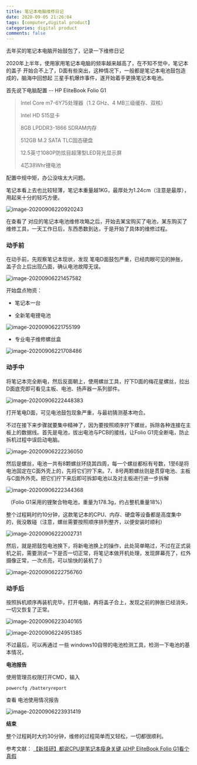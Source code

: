 ```yaml
---
title: 笔记本电脑维修日记
date: 2020-09-05 21:26:04
tags: [computer,digital product]
categories: digital product
comments: false
---
```


去年买的笔记本电脑开始鼓包了，记录一下维修日记

<!--more-->

2020年上半年，使用家用笔记本电脑的频率越来越高了，在不知不觉中，笔记本的盖子 开始合不上了，D面有些突出，这种情况下，一般都是笔记本电池鼓包造成的，脑海中回想起 三星手机爆炸事件，遂开始着手更换笔记本电池。

首先说下电脑配置 -- HP EliteBook Folio G1

> Intel Core m7-6Y75处理器（1.2 GHz、4 MB三级缓存、双核）
>
> Intel HD 515显卡
>
> 8GB LPDDR3-1866 SDRAM内存
>
> 512GB M.2 SATA TLC固态硬盘
>
> 12.5英寸1080P防炫目超薄型LED背光显示屏
>
> 4芯38Whr锂电池

配置中规中矩，办公没啥太大问题。

笔记本看上去也比较轻薄，笔记本重量越1KG，最厚处为1.24cm（注意是最厚），用起来十分的轻巧方便。

![image-20200906220920243](笔记本电脑维修日记/image/image-20200906220920243.png)



在查看了 对应的笔记本电池维修攻略之后，开始去某宝购买了电池，某东购买了维修工具，一天工作日后，东西悉数到达，于是开始了具体的维修过程。

### **动手前**

在动手前，先观察笔记本现状，发现 笔电D面鼓包严重，已经肉眼可见的肿胀，盖子合上后出现凸面，确认电池故障无误。

![image-20200906221457582](笔记本电脑维修日记/image/image-20200906221457582.png)



开始盘点物资：

- 笔记本一台



- 全新笔电锂电池

![image-20200906221755199](笔记本电脑维修日记/image/image-20200906221755199.png)

- 专业电子维修螺丝盒

![image-20200906221708486](笔记本电脑维修日记/image/image-20200906221708486.png)



### **动手中**

将笔记本完全断电，然后反面朝上，使用螺丝工具，拧下D面的梅花星螺丝，拉出D面底壳即可看见主板、电池、扬声器一系列部件。

![image-20200906222448383](笔记本电脑维修日记/image/image-20200906222448383.png)



打开笔电D面，可见电池鼓包现象严重，与最初猜测基本吻合。

不过在接下来步骤就要集中精神了，因为要按照顺序拧下螺丝，拆除各种连接在主板上的数据线。首先是电池，拔出电池与PCB的接线，让Folio G1完全断电，防止拆机过程中误启动电脑。



![image-20200906222236050](笔记本电脑维修日记/image/image-20200906222236050.png)



然后是螺丝，电池一共有8颗螺丝环绕其四周，每一个螺丝都标有号数，1至6是将电池固定在C面外壳上的，先将它们拧下来。7、8号两颗螺丝则是贯穿电池、主板与C面外外壳。把它们拧下来后即可拆卸电池以及对主板进行进一步拆解



![image-20200906222344368](笔记本电脑维修日记/image/image-20200906222344368.png)



​                      （Folio G1采用的锂聚合物电池，重量为178.3g，约占整机重量18%）

整个过程耗时约10分钟，这款笔记本的CPU、内存、硬盘等设备都是高度集中的，我没敢碰（注意，螺丝需要按照顺序排列整齐，以便安装时顺利）



![image-20200906222002731](笔记本电脑维修日记/image/image-20200906222002731.png)

然后，就是把鼓包电池换下，将新电池换上的操作，此处简单略过，不过在正式装机之前，需要测试一下是否一切正常，将笔记本做开机处理，发现屏幕亮了，红外摄像正常，一次点亮，可以愉快的装机了:)



![image-20200906222756760](笔记本电脑维修日记/image/image-20200906222756760.png)



### **动手后**

按照拆机顺序再装机完毕，打开电脑，再将盖子合上，发现之前的肿胀已经消失，一切又恢复了正常。

![image-20200906223040165](笔记本电脑维修日记/image/image-20200906223040165.png)



![image-20200906224951385](笔记本电脑维修日记/image/image-20200906224951385.png)





不过最后，可以再通过 一些 windows10自带的电池检测工具，检测一下电池的基本情况，

**电池报告**

使用管理员权限打开CMD，输入 

`powercfg /batteryreport`

查看 电池使用情况报告

![image-20200906223931419](笔记本电脑维修日记/image/image-20200906223931419.png)





**结束**

整个过程耗时大约30分钟，维修的过程简单而又轻松，一切都很顺利。



参考文献： [【新技研】都说CPU是笔记本瘦身关键 以HP EliteBook Folio G1看个真假](https://www.evolife.cn/html/2016/88166.html)

